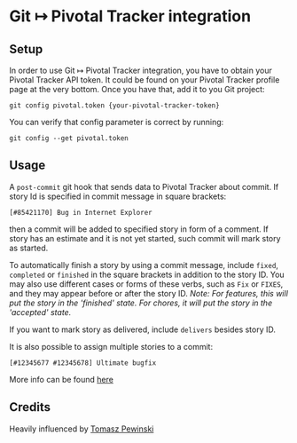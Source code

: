 # Git &#8614; Pivotal Tracker integration

## Setup

In order to use Git &#8614; Pivotal Tracker integration, you have to obtain your Pivotal Tracker API token. It could be found on your Pivotal Tracker profile page at the very bottom. Once you have that, add it to you Git project:

    git config pivotal.token {your-pivotal-tracker-token}

You can verify that config parameter is correct by running:

    git config --get pivotal.token

## Usage

A `post-commit` git hook that sends data to Pivotal Tracker about commit. If story Id is specified in commit message in square brackets:

    [#85421170] Bug in Internet Explorer

then a commit will be added to specified story in form of a comment. If story has an estimate and it is not yet started, such commit will mark story as started.

To automatically finish a story by using a commit message, include `fixed`, `completed` or `finished` in the square brackets in addition to the story ID. You may also use different cases or forms of these verbs, such as `Fix` or `FIXES`, and they may appear before or after the story ID. *Note: For features, this will put the story in the 'finished' state. For chores, it will put the story in the 'accepted' state.*

If you want to mark story as delivered, include `delivers` besides story ID.

It is also possible to assign multiple stories to a commit:

    [#12345677 #12345678] Ultimate bugfix

More info can be found [here](https://www.pivotaltracker.com/help/api/rest/v5#Source_Commits)

## Credits

Heavily influenced by [Tomasz Pewinski](http://pewniak747.info/2012/04/10/pivotaltracker-git-post-receive-hook/)